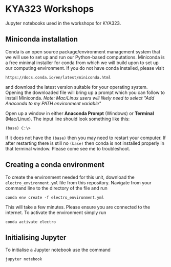 # KYA323 Workshops
Jupyter notebooks used in the workshops for KYA323.

## Miniconda installation
Conda is an open source package/environment management system that we will use to set up and run our Python-based computations. Miniconda is a free minimal installer for conda from which we will build upon to set up our computing environment. If you do not have conda installed, please visit 

    https://docs.conda.io/en/latest/miniconda.html
  
and download the latest version suitable for your operating system. Opening the downloaded file will bring up a prompt which you can follow to install Miniconda. *Note: Mac/Linux users will likely need to select "Add Anaconda to my PATH environment variable"*

Open up a window in either **Anaconda Prompt** (Windows) or **Terminal** (Mac/Linux).  The input line should look something like this:

    (base) C:\>
    
If it does not have the `(base)` then you may need to restart your computer. If after restarting there is still no `(base)` then conda is not installed properly in that terminal window. Please come see me to troubleshoot. 

## Creating a conda environment
To create the environment needed for this unit, download the `electro_environment.yml` file from this repository. Navigate from your command line to the directory of the file and run

    conda env create -f electro_environment.yml
    
This will take a few minutes.  Please ensure you are connected to the internet. To activate the environment simply run

    conda activate electro
    
## Initialising Jupyter
To initialise a Jupyter notebook use the command

    jupyter notebook

